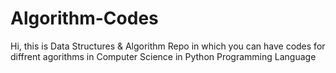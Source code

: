 # Algorithm-Codes
Hi, this is Data Structures & Algorithm Repo in which you can have codes for diffrent agorithms in Computer Science in Python Programming Language
